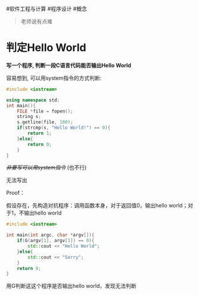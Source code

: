 #软件工程与计算 #程序设计 #概念 

> 老师说有点难

# 判定Hello World 

**写一个程序, 判断一段C语言代码能否输出Hello World**

容易想到, 可以用system指令的方式判断:

```cpp
#include <iostream>

using namespace std;
int main(){
	FILE *file = fopen();
	string s;
	s.getline(file, 100);
	if(strcmp(s, "Hello World!") == 0){
		return 1;
	}else{
		return 0;
	}
}
```

~~*非要写可以用system指令*~~ (也不行)

无法写出

Proof：

假设存在，先构造对抗程序：调用函数本身，对于返回值0，输出hello world；对于1，不输出hello world

```cpp
#include <iostream>

int main(int argc, char *argv[]){
	if(G(argv[1], argv[1]) == 0){
		std::cout << "Hello World";
	}else{
		std::cout << "Sorry";
	}
	return 0;
}
```

用G判断这这个程序是否输出hello world，发现无法判断
